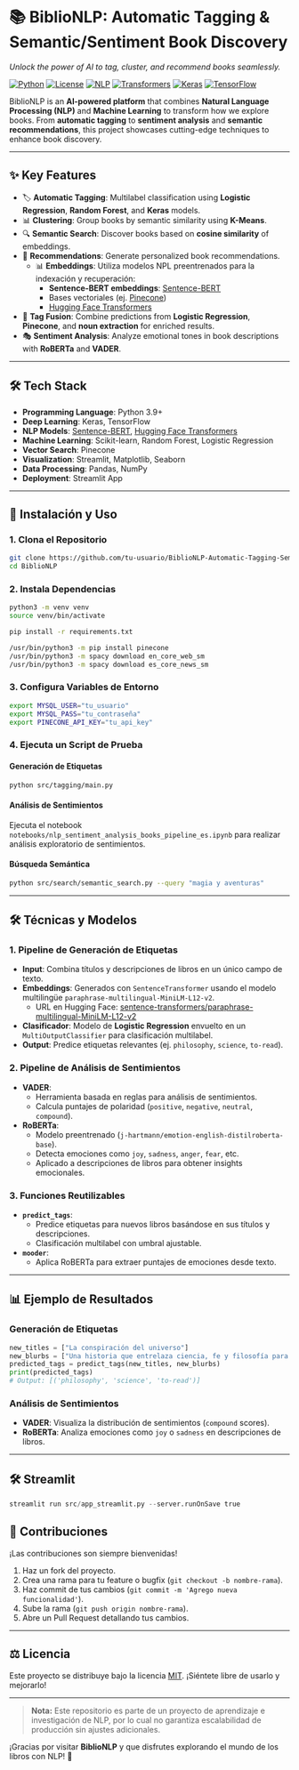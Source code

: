 # 📚 **BiblioNLP: Automatic Tagging & Semantic/Sentiment Book Discovery**

*Unlock the power of AI to tag, cluster, and recommend books seamlessly.*

[![Python](https://img.shields.io/badge/Python-3.9%2B-blue.svg)](https://www.python.org/)
[![License](https://img.shields.io/badge/License-MIT-yellow.svg)](LICENSE)
[![NLP](https://img.shields.io/badge/NLP-Sentiment%20Analysis-green)](https://www.nltk.org/)
[![Transformers](https://img.shields.io/badge/Transformers-Hugging%20Face-orange)](https://huggingface.co/)
[![Keras](https://img.shields.io/badge/Keras-Deep%20Learning-red)](https://keras.io/)
[![TensorFlow](https://img.shields.io/badge/TensorFlow-2.x-orange)](https://www.tensorflow.org/)

BiblioNLP is an **AI-powered platform** that combines **Natural Language Processing (NLP)** and **Machine Learning** to transform how we explore books. From **automatic tagging** to **sentiment analysis** and **semantic recommendations**, this project showcases cutting-edge techniques to enhance book discovery.

---

## ✨ **Key Features**

- 🏷️ **Automatic Tagging**: Multilabel classification using **Logistic Regression**, **Random Forest**, and **Keras** models.
- 📊 **Clustering**: Group books by semantic similarity using **K-Means**.
- 🔍 **Semantic Search**: Discover books based on **cosine similarity** of embeddings.
- 📖 **Recommendations**: Generate personalized book recommendations.
  - 📊 **Embeddings**: Utiliza modelos NPL preentrenados para la indexación y recuperación:
    - **Sentence-BERT embeddings**: [Sentence-BERT](https://www.sbert.net/)
    - Bases vectoriales (ej. [Pinecone](https://www.pinecone.io/))
    - [Hugging Face Transformers](https://huggingface.co/)
- 🔗 **Tag Fusion**: Combine predictions from **Logistic Regression**, **Pinecone**, and **noun extraction** for enriched results.
- 🎭 **Sentiment Analysis**: Analyze emotional tones in book descriptions with **RoBERTa** and **VADER**.

---

## 🛠 **Tech Stack**

- **Programming Language**: Python 3.9+
- **Deep Learning**: Keras, TensorFlow
- **NLP Models**: [Sentence-BERT](https://www.sbert.net/), [Hugging Face Transformers](https://huggingface.co/)
- **Machine Learning**: Scikit-learn, Random Forest, Logistic Regression
- **Vector Search**: Pinecone
- **Visualization**: Streamlit, Matplotlib, Seaborn
- **Data Processing**: Pandas, NumPy
- **Deployment**: Streamlit App

---

## 🚀 Instalación y Uso

### 1. Clona el Repositorio

```bash
git clone https://github.com/tu-usuario/BiblioNLP-Automatic-Tagging-Semantic-Book-Search.git
cd BiblioNLP
```

### 2. Instala Dependencias

```bash
python3 -m venv venv
source venv/bin/activate

pip install -r requirements.txt

/usr/bin/python3 -m pip install pinecone
/usr/bin/python3 -m spacy download en_core_web_sm
/usr/bin/python3 -m spacy download es_core_news_sm
```

### 3. Configura Variables de Entorno

```bash
export MYSQL_USER="tu_usuario"
export MYSQL_PASS="tu_contraseña"
export PINECONE_API_KEY="tu_api_key"
```

### 4. Ejecuta un Script de Prueba

#### Generación de Etiquetas

```bash
python src/tagging/main.py
```

#### Análisis de Sentimientos

Ejecuta el notebook `notebooks/nlp_sentiment_analysis_books_pipeline_es.ipynb` para realizar análisis exploratorio de sentimientos.

#### Búsqueda Semántica

```bash
python src/search/semantic_search.py --query "magia y aventuras"
```

---

## 🛠 Técnicas y Modelos

### 1. **Pipeline de Generación de Etiquetas**

- **Input**: Combina títulos y descripciones de libros en un único campo de texto.
- **Embeddings**: Generados con `SentenceTransformer` usando el modelo multilingüe `paraphrase-multilingual-MiniLM-L12-v2`.
  - URL en Hugging Face: [sentence-transformers/paraphrase-multilingual-MiniLM-L12-v2](https://huggingface.co/sentence-transformers/paraphrase-multilingual-MiniLM-L12-v2)
- **Clasificador**: Modelo de **Logistic Regression** envuelto en un `MultiOutputClassifier` para clasificación multilabel.
- **Output**: Predice etiquetas relevantes (ej. `philosophy`, `science`, `to-read`).

### 2. **Pipeline de Análisis de Sentimientos**

- **VADER**:
  - Herramienta basada en reglas para análisis de sentimientos.
  - Calcula puntajes de polaridad (`positive`, `negative`, `neutral`, `compound`).
- **RoBERTa**:
  - Modelo preentrenado (`j-hartmann/emotion-english-distilroberta-base`).
  - Detecta emociones como `joy`, `sadness`, `anger`, `fear`, etc.
  - Aplicado a descripciones de libros para obtener insights emocionales.

### 3. **Funciones Reutilizables**

- **`predict_tags`**:
  - Predice etiquetas para nuevos libros basándose en sus títulos y descripciones.
  - Clasificación multilabel con umbral ajustable.
- **`mooder`**:
  - Aplica RoBERTa para extraer puntajes de emociones desde texto.

---

## 📊 Ejemplo de Resultados

### Generación de Etiquetas

```python
new_titles = ["La conspiración del universo"]
new_blurbs = ["Una historia que entrelaza ciencia, fe y filosofía para revelar los secretos de la creación."]
predicted_tags = predict_tags(new_titles, new_blurbs)
print(predicted_tags)
# Output: [('philosophy', 'science', 'to-read')]
```

### Análisis de Sentimientos

- **VADER**: Visualiza la distribución de sentimientos (`compound` scores).
- **RoBERTa**: Analiza emociones como `joy` o `sadness` en descripciones de libros.

---

## 🛠 Streamlit

```python
streamlit run src/app_streamlit.py --server.runOnSave true
```

## 🙌 Contribuciones

¡Las contribuciones son siempre bienvenidas!

1. Haz un fork del proyecto.
2. Crea una rama para tu feature o bugfix (`git checkout -b nombre-rama`).
3. Haz commit de tus cambios (`git commit -m 'Agrego nueva funcionalidad'`).
4. Sube la rama (`git push origin nombre-rama`).
5. Abre un Pull Request detallando tus cambios.

---

## ⚖️ Licencia

Este proyecto se distribuye bajo la licencia [MIT](LICENSE). ¡Siéntete libre de usarlo y mejorarlo!

---

> **Nota:** Este repositorio es parte de un proyecto de aprendizaje e investigación de NLP, por lo cual no garantiza escalabilidad de producción sin ajustes adicionales.

¡Gracias por visitar **BiblioNLP** y que disfrutes explorando el mundo de los libros con NLP! 🎉